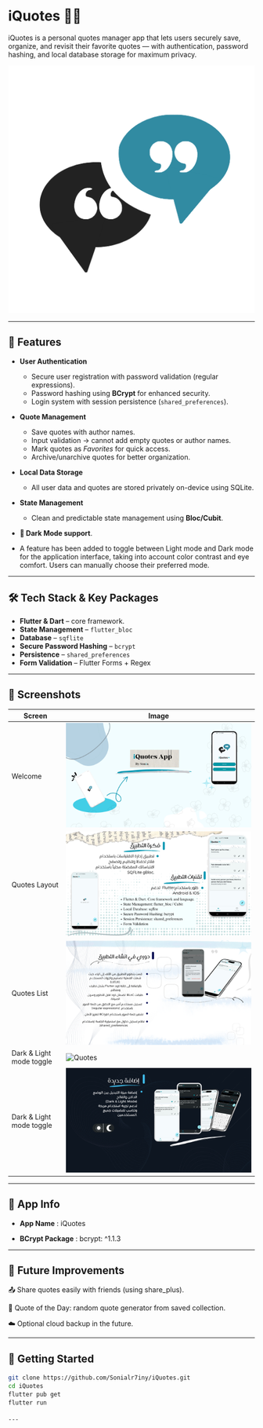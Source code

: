 # iQuotes 📖✨

iQuotes is a personal quotes manager app that lets users securely save, organize, and revisit their favorite quotes — with authentication, password hashing, and local database storage for maximum privacy.

![iQuotes Logo](images/logo_quote.png)

---

## 🚀 Features

- **User Authentication**
  - Secure user registration with password validation (regular expressions).
  - Password hashing using **BCrypt** for enhanced security.
  - Login system with session persistence (`shared_preferences`).

- **Quote Management**
  - Save quotes with author names.
  - Input validation → cannot add empty quotes or author names.
  - Mark quotes as *Favorites* for quick access.
  - Archive/unarchive quotes for better organization.

- **Local Data Storage**
  - All user data and quotes are stored privately on-device using SQLite.

- **State Management**
  - Clean and predictable state management using **Bloc/Cubit**.


- **🌙 Dark Mode support**.
- A feature has been added to toggle between Light mode and Dark mode for the application interface, taking into account color contrast and eye comfort. Users can manually choose their preferred mode.

---

## 🛠️ Tech Stack & Key Packages
- **Flutter & Dart** – core framework.
- **State Management** – `flutter_bloc`
- **Database** – `sqflite`
- **Secure Password Hashing** – `bcrypt`
- **Persistence** – `shared_preferences`
- **Form Validation** – Flutter Forms + Regex

---

## 📱 Screenshots

| Screen        | Image |
|---------------|-------|
| Welcome       | ![Welcome](screenshots/quote1.png) |
| Quotes Layout | ![Layout](screenshots/layout_quotes.png) |
| Quotes List   | ![Quotes](screenshots/quotes_pic.png) |
| Dark & Light mode toggle  | ![Quotes](screenshots/iquots_dark_app.png) |
| Dark & Light mode toggle | ![Quotes](screenshots/dark_mode.png) |

---
## 📌 App Info

 - **App Name** : iQuotes

 - **BCrypt Package** : bcrypt: ^1.1.3
   
----

## 🔮 Future Improvements

📤 Share quotes easily with friends (using share_plus).

🎲 Quote of the Day: random quote generator from saved collection.

☁️ Optional cloud backup in the future.

---

## 🏁 Getting Started

```bash
git clone https://github.com/Sonialr7iny/iQuotes.git
cd iQuotes
flutter pub get
flutter run

---

